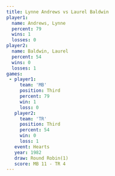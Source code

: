 ```yaml
---
title: Lynne Andrews vs Laurel Baldwin
player1:               
  name: Andrews, Lynne 
  percent: 79          
  wins: 1              
  losses: 0            
player2:               
  name: Baldwin, Laurel
  percent: 54          
  wins: 0              
  losses: 1            
games:
 - player1:         
     team: 'MB'     
     position: Third
     percent: 79    
     win: 1         
     loss: 0        
   player2:         
     team: 'TR'     
     position: Third
     percent: 54    
     win: 0         
     loss: 1        
   event: Hearts       
   year: 1982          
   draw: Round Robin(1)
   score: MB 11 - TR 4 
---
```

